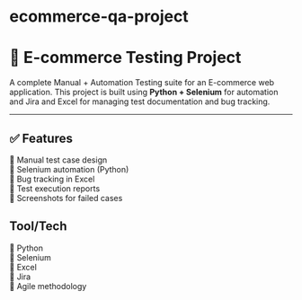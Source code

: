 # ecommerce-qa-project
# 🛒 E-commerce Testing Project



A complete Manual + Automation Testing suite for an E-commerce web application. This project is built using **Python + Selenium** for automation and Jira and Excel for managing test documentation and bug tracking.

---

 ## ✅ Features

🔹 Manual test case design  
🔹 Selenium automation (Python)  
🔹 Bug tracking in Excel  
🔹 Test execution reports  
🔹 Screenshots for failed cases


## Tool/Tech

🔹 Python  
🔹 Selenium  
🔹 Excel  
🔹 Jira  
🔹 Agile methodology

